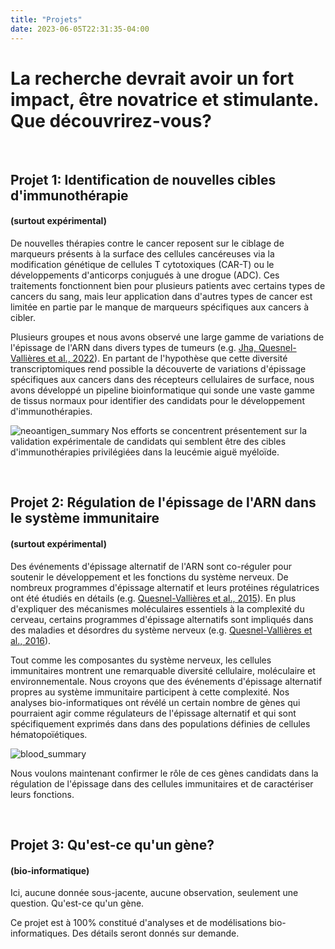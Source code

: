 ```yaml
---
title: "Projets"
date: 2023-06-05T22:31:35-04:00
---
```


# La recherche devrait avoir un fort impact, être novatrice et stimulante. Que découvrirez-vous?
&nbsp;
&nbsp;
## Projet 1: Identification de nouvelles cibles d'immunothérapie
#### (surtout expérimental)
De nouvelles thérapies contre le cancer reposent sur le ciblage de
marqueurs présents à la surface des cellules cancéreuses via
la modification génétique de cellules T cytotoxiques (CAR-T) ou le
développements d'anticorps conjugués à une drogue (ADC). Ces
traitements fonctionnent bien pour plusieurs patients avec certains types
de cancers du sang, mais leur application dans d'autres types de cancer
est limitée en partie par le manque de marqueurs spécifiques aux cancers
à cibler.

Plusieurs groupes et nous avons observé une large gamme de variations
de l'épissage de l'ARN dans divers types de tumeurs
(e.g. [Jha, Quesnel-Vallières et al., 2022](https://genomebiology.biomedcentral.com/articles/10.1186/s13059-022-02681-3)).
En partant de l'hypothèse que cette diversité transcriptomiques rend
possible la découverte de variations d'épissage spécifiques aux cancers
dans des récepteurs cellulaires de surface, nous avons développé un
pipeline bioinformatique qui sonde une vaste gamme de tissus normaux
pour identifier des candidats pour le développement d'immunothérapies.

![neoantigen_summary](/img/neoantigen_discov.fr.png)
Nos efforts se concentrent présentement sur la validation
expérimentale de candidats qui semblent être des cibles
d'immunothérapies privilégiées dans la leucémie aiguë myéloïde.

&nbsp;
&nbsp;
## Projet 2: Régulation de l'épissage de l'ARN dans le système immunitaire
#### (surtout expérimental)
Des événements d'épissage alternatif de l'ARN sont co-réguler pour
soutenir le développement et les fonctions du système nerveux. De
nombreux programmes d'épissage alternatif et leurs protéines régulatrices
ont été étudiés en détails
(e.g. [Quesnel-Vallières et al., 2015](https://genesdev.cshlp.org/content/29/7/746)).
En plus d'expliquer des mécanismes moléculaires essentiels à la
complexité du cerveau, certains programmes d'épissage alternatifs
sont impliqués dans des maladies et désordres du système nerveux
(e.g. [Quesnel-Vallières et al., 2016](https://www.sciencedirect.com/science/article/pii/S1097276516308061?via%3Dihub)).

Tout comme les composantes du système nerveux, les cellules
immunitaires montrent une remarquable diversité cellulaire,
moléculaire et environnementale. Nous croyons que des événements
d'épissage alternatif propres au système immunitaire participent
à cette complexité. Nos analyses bio-informatiques ont révélé
un certain nombre de gènes qui pourraient agir comme régulateurs
de l'épissage alternatif et qui sont spécifiquement exprimés dans
dans des populations définies de cellules hématopoïétiques.

![blood_summary](/img/splicing_blood.fr.png)

Nous voulons maintenant confirmer le rôle de ces gènes candidats
dans la régulation de l'épissage dans des cellules immunitaires
et de caractériser leurs fonctions.

&nbsp;
&nbsp;
## Projet 3: Qu'est-ce qu'un gène?
#### (bio-informatique)
Ici, aucune donnée sous-jacente, aucune observation, seulement
une question. Qu'est-ce qu'un gène.

Ce projet est à 100% constitué d'analyses et de modélisations
bio-informatiques. Des détails seront donnés sur demande.

